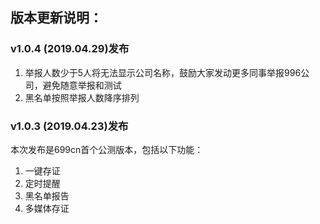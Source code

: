 ## 版本更新说明：

### v1.0.4 (2019.04.29)发布

1. 举报人数少于5人将无法显示公司名称，鼓励大家发动更多同事举报996公司，避免随意举报和测试
2. 黑名单按照举报人数降序排列

### v1.0.3 (2019.04.23)发布

本次发布是699cn首个公测版本，包括以下功能：
1. 一键存证
2. 定时提醒
3. 黑名单报告
4. 多媒体存证
